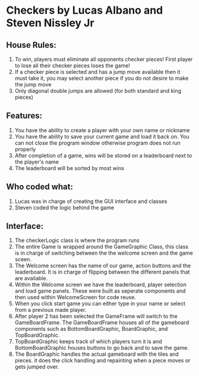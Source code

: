 # Checkers by Lucas Albano and Steven Nissley Jr

## House Rules:
1. To win, players must eliminate all opponents checker pieces! First player to lose all their checker pieces loses the game!
2. If a checker piece is selected and has a jump move available then it must take it, you may select another piece if you do not desire to make the jump move
3. Only diagonal double jumps are allowed (for both standard and king pieces)

## Features:
1. You have the ability to create a player with your own name or nickname
2. You have the ability to save your current game and load it back on. You can not close the program window otherwise program does not run properly
3. After completion of a game, wins will be stored on a leaderboard next to the player's name
4. The leaderboard will be sorted by most wins

## Who coded what:
1. Lucas was in charge of creating the GUI interface and classes
2. Steven coded the logic behind the game

## Interface:
1. The checkerLogic class is where the program runs
2. The entire Game is wrapped around the GameGraphic Class, this class is in charge of switching between the the welcome screen and the game sceen.
3. The Welcome screen has the name of our game, action buttons and the leaderboard. It is in charge of flipping between the different panels that are available.
4. Within the Welcome screen we have the leaderboard, player selection and load game panels. These were built as seperate components and then used within WelcomeScreen for code reuse.
5. When you click start game you can either type in your name or select from a previous made player.
6. After player 2 has been selected the GameFrame will switch to the GameBoardFrame. The GameBoardFrame houses all of the gameboard components such as BottomBoardGraphic, BoardGraphic, and TopBoardGraphic.
7. TopBoardGraphic keeps track of which players turn it is and BottomBoardGraphic houses buttons to go back and to save the game.
8. The BoardGraphic handles the actual gameboard with the tiles and pieces. it does the click handling and repainting when a piece moves or gets jumped over.